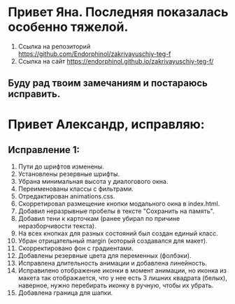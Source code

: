 # Привет Яна. Последняя показалась особенно тяжелой.
  
1. Ссылка на репозиторий https://github.com/Endorphinol/zakrivayuschiy-teg-f 
2. Ссылка на сайт https://endorphinol.github.io/zakrivayuschiy-teg-f/  

## Буду рад твоим замечаниям и постараюсь исправить.

# Привет Александр, исправляю:  
## Исправление 1:   
1. Пути до шрифтов изменены. 
2. Установлены резервные шрифты.
3. Убрана минимальная высота у диалогового окна.
4. Переименованы классы с фильтрами.
5. Отредактирован animations.css.
6. Скорретировал размещение кнопки модального окна в index.html.
7. Добавил неразрывные пробелы в тексте "Сохранить на память".
8. Добавил тени к карточкам (ранее убирал по причине неразборчивости текста).
9. На всех кнопках для разных состояний был создан единый класс.
10. Убран отрицательный margin (который создавался для макет).
11. Скорректировано фон с градиентами.
12. Добавлены резервные цвета для переменных (фолбэки).
13. Исправлена длительность анимации и добавлена линейность.
14. Исправилено отображение иконки в момент анимации, но иконка из макета так отображается, что у нее есть 3 лишних квадрата (белых), наверное, нужно перебирать иконку в ручную, чтобы их убрать.
15. Добавлена граница для шапки.